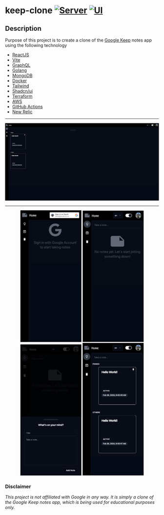 # keep-clone [![Server](https://github.com/davidbudnick/keep-clone/actions/workflows/server.yml/badge.svg)](https://github.com/davidbudnick/keep-clone/actions/workflows/server.yml) [![UI](https://github.com/davidbudnick/keep-clone/actions/workflows/ui.yml/badge.svg)](https://github.com/davidbudnick/keep-clone/actions/workflows/ui.yml)


## Description
Purpose of this project is to create a clone of the [Google Keep](https://keep.google.com) notes app using the following technology
- [ReactJS](https://reactjs.org/)
- [Vite](https://vitejs.dev/)
- [GraphQL](https://graphql.org/)
- [Golang](https://golang.org/)
- [MongoDB](https://www.mongodb.com/)
- [Docker](https://www.docker.com/)
- [Tailwind](https://tailwindcss.com/)
- [Shadcn/ui](https://ui.shadcn.com/)
- [Terraform](https://www.terraform.io/)
- [AWS](https://aws.amazon.com/)
- [GitHub Actions](https://github.com/features/actions)
- [New Relic](https://newrelic.com/)

---
![image](./.assets/images/desktop.png)

---

<p align="center">
  <img src="./.assets/images/mobile-1.png" alt="Image 1" width="200"/>
  <img src="./.assets/images/mobile-2.png" alt="Image 2" width="200"/>
  <img src="./.assets/images/mobile-3.png" alt="Image 3" width="200"/>
  <img src="./.assets/images/mobile-4.png" alt="Image 4" width="200" />
</p>


### Disclaimer
*This project is not affiliated with Google in any way. It is simply a clone of the Google Keep notes app, which is being used for educational purposes only.*
